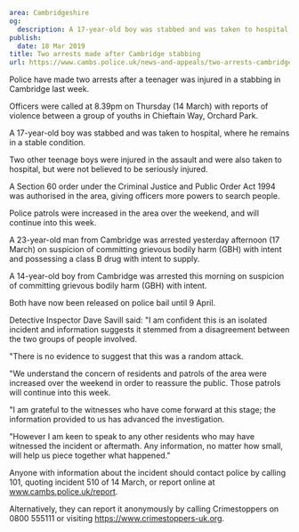 ```yaml
area: Cambridgeshire
og:
  description: A 17-year-old boy was stabbed and was taken to hospital
publish:
  date: 18 Mar 2019
title: Two arrests made after Cambridge stabbing
url: https://www.cambs.police.uk/news-and-appeals/two-arrests-cambridge-orchard-park-stabbing
```

Police have made two arrests after a teenager was injured in a stabbing in Cambridge last week.

Officers were called at 8.39pm on Thursday (14 March) with reports of violence between a group of youths in Chieftain Way, Orchard Park.

A 17-year-old boy was stabbed and was taken to hospital, where he remains in a stable condition.

Two other teenage boys were injured in the assault and were also taken to hospital, but were not believed to be seriously injured.

A Section 60 order under the Criminal Justice and Public Order Act 1994 was authorised in the area, giving officers more powers to search people.

Police patrols were increased in the area over the weekend, and will continue into this week.

A 23-year-old man from Cambridge was arrested yesterday afternoon (17 March) on suspicion of committing grievous bodily harm (GBH) with intent and possessing a class B drug with intent to supply.

A 14-year-old boy from Cambridge was arrested this morning on suspicion of committing grievous bodily harm (GBH) with intent.

Both have now been released on police bail until 9 April.

Detective Inspector Dave Savill said: "I am confident this is an isolated incident and information suggests it stemmed from a disagreement between the two groups of people involved.

"There is no evidence to suggest that this was a random attack.

"We understand the concern of residents and patrols of the area were increased over the weekend in order to reassure the public. Those patrols will continue into this week.

"I am grateful to the witnesses who have come forward at this stage; the information provided to us has advanced the investigation.

"However I am keen to speak to any other residents who may have witnessed the incident or aftermath. Any information, no matter how small, will help us piece together what happened."

Anyone with information about the incident should contact police by calling 101, quoting incident 510 of 14 March, or report online at www.cambs.police.uk/report.

Alternatively, they can report it anonymously by calling Crimestoppers on 0800 555111 or visiting https://www.crimestoppers-uk.org.
